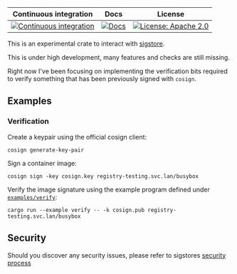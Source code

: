 Continuous integration | Docs | License
 ----------------------|------|---------
 [![Continuous integration](https://github.com/sigstore/sigstore-rs/actions/workflows/tests.yml/badge.svg)](https://github.com/sigstore/sigstore-rs/actions/workflows/tests.yml) | [![Docs](https://img.shields.io/badge/docs-%20-blue)](https://sigstore.github.io/sigstore-rs/sigstore) |  [![License: Apache 2.0](https://img.shields.io/badge/License-Apache2.0-brightgreen.svg)](https://opensource.org/licenses/Apache-2.0)


This is an experimental crate to interact with [sigstore](https://sigstore.dev/).

This is under high development, many features and checks are still missing.

Right now I've been focusing on implementing the verification bits required
to verify something that has been previously signed with `cosign`.

## Examples

### Verification

Create a keypair using the official cosign client:

```console
cosign generate-key-pair
```

Sign a container image:

```console
cosign sign -key cosign.key registry-testing.svc.lan/busybox
```

Verify the image signature using the example program defined under
[`examples/verify`](https://github.com/flavio/sigstore-rs/tree/main/examples/verify):

```console
cargo run --example verify -- -k cosign.pub registry-testing.svc.lan/busybox
```

## Security

Should you discover any security issues, please refer to sigstores [security
process](https://github.com/sigstore/community/blob/main/SECURITY.md)
